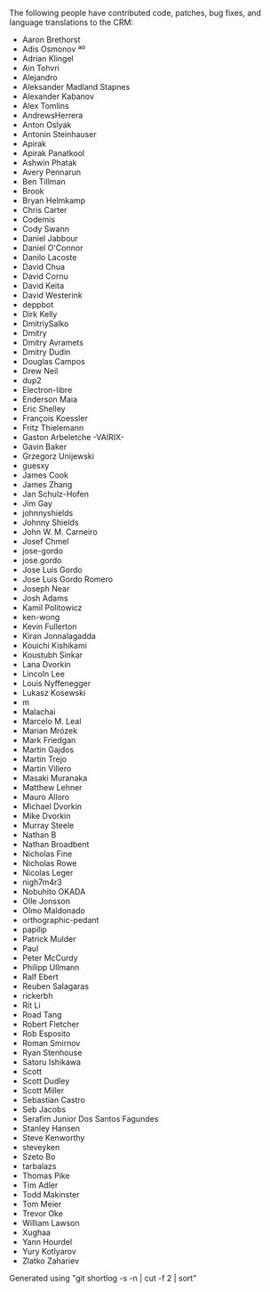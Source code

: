 The following people have contributed code, patches, bug fixes, and language
translations to the CRM:

  * Aaron Brethorst
  * Adis Osmonov ªº
  * Adrian Klingel
  * Ain Tohvri
  * Alejandro
  * Aleksander Madland Stapnes
  * Alexander Kabanov
  * Alex Tomlins
  * AndrewsHerrera
  * Anton Oslyak
  * Antonin Steinhauser
  * Apirak
  * Apirak Panatkool
  * Ashwin Phatak
  * Avery Pennarun
  * Ben Tillman
  * Brook
  * Bryan Helmkamp
  * Chris Carter
  * Codemis
  * Cody Swann
  * Daniel Jabbour
  * Daniel O'Connor
  * Danilo Lacoste
  * David Chua
  * David Cornu
  * David Keita
  * David Westerink
  * deppbot
  * Dirk Kelly
  * DmitriySalko
  * Dmitry
  * Dmitry Avramets
  * Dmitry Dudin
  * Douglas Campos
  * Drew Neil
  * dup2
  * Electron-libre
  * Enderson Maia
  * Eric Shelley
  * François Koessler
  * Fritz Thielemann
  * Gaston Arbeletche -VAIRIX-
  * Gavin Baker
  * Grzegorz Unijewski
  * guesxy
  * James Cook
  * James Zhang
  * Jan Schulz-Hofen
  * Jim Gay
  * johnnyshields
  * Johnny Shields
  * John W. M. Carneiro
  * Josef Chmel
  * jose-gordo
  * jose.gordo
  * Jose Luis Gordo
  * Jose Luis Gordo Romero
  * Joseph Near
  * Josh Adams
  * Kamil Politowicz
  * ken-wong
  * Kevin Fullerton
  * Kiran Jonnalagadda
  * Kouichi Kishikami
  * Koustubh Sinkar
  * Lana Dvorkin
  * Lincoln Lee
  * Louis Nyffenegger
  * Lukasz Kosewski
  * m
  * Malachai
  * Marcelo M. Leal
  * Marian Mrózek
  * Mark Friedgan
  * Martin Gajdos
  * Martin Trejo
  * Martin Villero
  * Masaki Muranaka
  * Matthew Lehner
  * Mauro Alloro
  * Michael Dvorkin
  * Mike Dvorkin
  * Murray Steele
  * Nathan B
  * Nathan Broadbent
  * Nicholas Fine
  * Nicholas Rowe
  * Nicolas Leger
  * nigh7m4r3
  * Nobuhito OKADA
  * Olle Jonsson
  * Olmo Maldonado
  * orthographic-pedant
  * papilip
  * Patrick Mulder
  * Paul
  * Peter McCurdy
  * Philipp Ullmann
  * Ralf Ebert
  * Reuben Salagaras
  * rickerbh
  * Rit Li
  * Road Tang
  * Robert Fletcher
  * Rob Esposito
  * Roman Smirnov
  * Ryan Stenhouse
  * Satoru Ishikawa
  * Scott
  * Scott Dudley
  * Scott Miller
  * Sebastian Castro
  * Seb Jacobs
  * Serafim Junior Dos Santos Fagundes
  * Stanley Hansen
  * Steve Kenworthy
  * steveyken
  * Szeto Bo
  * tarbalazs
  * Thomas Pike
  * Tim Adler
  * Todd Makinster
  * Tom Meier
  * Trevor Oke
  * William Lawson
  * Xughaa
  * Yann Hourdel
  * Yury Kotlyarov
  * Zlatko Zahariev

Generated using "git shortlog -s -n | cut -f 2 | sort"
